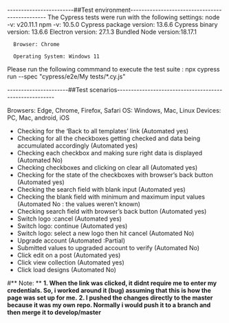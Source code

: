 
------------------------##Test environment-----------------------------------------------
The Cypress tests were run with the following settings:
      node -v: v20.11.1
      npm -v: 10.5.0
      Cypress package version: 13.6.6
      Cypress binary version: 13.6.6
      Electron version: 27.1.3
      Bundled Node version:18.17.1
      
      Browser: Chrome
      
      Operating System: Windows 11

Please run the following commmand to execute the test suite : 
npx cypress run --spec "cypress/e2e/My tests/*.cy.js"

----------------------##Test scenarios-------------------------------------------------------


Browsers: Edge, Chrome, Firefox, Safari
OS: Windows, Mac, Linux
Devices: PC, Mac, android, iOS


 
* Checking for the ‘Back to all templates’ link	(Automated yes)
* Checking for all the checkboxes getting checked and data being accumulated accordingly	(Automated yes)
* Checking each checkbox and making sure right data is displayed	(Automated No)
* Checking checkboxes and clicking on clear all	(Automated yes)
* Checking for the state of the checkboxes with browser’s back button	(Automated yes)
* Checking the search field with blank input	(Automated yes)
* Checking the blank field with minimum and maximum input values	(Automated No : the values weren’t known)
* Checking search field with browser’s back button	(Automated yes)
* Switch logo :cancel	(Automated yes)
* Switch logo: continue	(Automated yes)
* Switch logo: select a new logo then hit cancel	(Automated No)
* Upgrade account	(Automated :Partial)
* Submitted values to upgraded account to verify	(Automated No)
* Click edit on a post	(Automated yes)
* Click view collection	(Automated yes)
* Click load designs	(Automated No)

#** Note: **
**1. When the link was clicked, it didnt require me to enter my credentials. So, i worked around it (bug) assuming that this is how the page was set up for me.**
**2. I pushed the changes directly to the master because it was my own repo. Normally i would push it to a branch and then merge it to develop/master**

